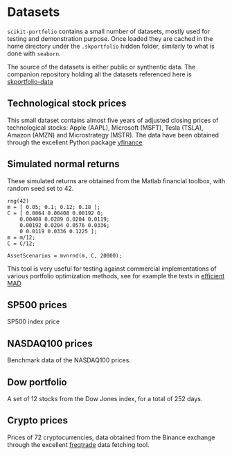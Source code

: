 # Datasets

`scikit-portfolio` contains a small number of datasets, mostly used for testing and demonstration purpose.
Once loaded they are cached in the home directory under the `.skportfolio` hidden folder, similarly to what is
done with `seaborn`.

The source of the datasets is either public or synthentic data. The companion repository holding all the datasets 
referenced here is [skportfolio-data](https://github.com/scikit-portfolio/skportfolio-data)

## Technological stock prices 

This small dataset contains almost five years of adjusted closing prices of technological stocks: Apple (AAPL), 
Microsoft (MSFT), Tesla (TSLA), Amazon (AMZN) and Microstrategy (MSTR).
The data have been obtained through the excellent Python package [yfinance](https://pypi.org/project/yfinance/)

## Simulated normal returns
These simulated returns are obtained from the Matlab financial toolbox, with random seed set to 42.

```textmate
rng(42)
m = [ 0.05; 0.1; 0.12; 0.18 ];
C = [ 0.0064 0.00408 0.00192 0; 
    0.00408 0.0289 0.0204 0.0119;
    0.00192 0.0204 0.0576 0.0336;
    0 0.0119 0.0336 0.1225 ];
m = m/12;
C = C/12;

AssetScenarios = mvnrnd(m, C, 20000);
```

This tool is very useful for testing against commercial implementations of various portfolio optimization methods,
see for example the tests in [efficient MAD](efficient_mad.md)

## SP500 prices
SP500 index price

## NASDAQ100 prices
Benchmark data of the NASDAQ100 prices. 

## Dow portfolio
A set of 12 stocks from the Dow Jones index, for a total of 252 days.

## Crypto prices
Prices of 72 cryptocurrencies, data obtained from the Binance exchange through the excellent 
[freqtrade](https://github.com/freqtrade/freqtrade/) data fetching tool. 